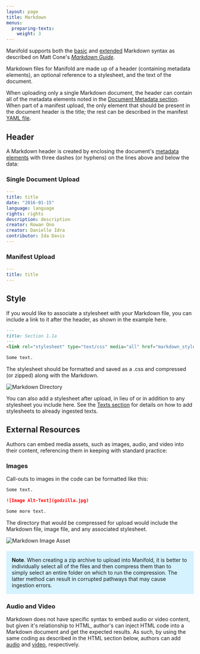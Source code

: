 ```yaml
---
layout: page
title: Markdown
menus:
  preparing-texts:
    weight: 3
---
```


Manifold supports both the [basic](https://www.markdownguide.org/basic-syntax) and [extended](https://www.markdownguide.org/extended-syntax) Markdown syntax as described on Matt Cone's [*Markdown Guide*](https://www.markdownguide.org/).

Markdown files for Manifold are made up of a header (containing metadata elements), an optional reference to a stylesheet, and the text of the document.

When uploading only a single Markdown document, the header can contain all of the metadata elements noted in the [Document Metadata section](/docs/projects/preparing/index.html#meta). When part of a manifest upload, the only element that should be present in the document header is the title; the rest can be described in the manifest [YAML file](/docs/projects/preparing/index.html#yml).

<a name="md-header"></a>
## Header

A Markdown header is created by enclosing the document's [metadata elements](index.html#meta) with three dashes (or hyphens) on the lines above and below the data:

<a name="md-sdu"></a>
### Single Document Upload

``` yml
---
title: title
date: "2016-01-15"
language: language
rights: rights
description: description
creator: Rowan Ono
creator: Danielle Idra
contributor: Ida Davis
---
```

<a name="md-mu"></a>
### Manifest Upload

``` yml
---
title: title
---
```

<a name="md-style"></a>
## Style

If you would like to associate a stylesheet with your Markdown file, you can include a link to it after the header, as shown in the example here.

``` md
---
title: Section 1.1a
---
<link rel="stylesheet" type="text/css" media="all" href="markdown_styles.css" />

Some text.
```

The stylesheet should be formatted and saved as a .css and compressed (or zipped) along with the Markdown.

![Markdown Directory](/docs/assets/projects/md-dir.png)

You can also add a stylesheet after upload, in lieu of or in addition to any stylesheet you include here. See the [Texts section](/docs/projects/customizing/texts.html#mod-styles) for details on how to add stylesheets to already ingested texts.

<a name="md-ext"></a>
## External Resources

Authors can embed media assets, such as images, audio, and video into their content, referencing them in keeping with standard practice:

<a name="md-img"></a>
### Images

Call-outs to images in the code can be formatted like this:

``` md
Some text.

![Image Alt-Text](godzilla.jpg)

Some more text.
```

The directory that would be compressed for upload would include the Markdown file, image file, and any associated stylesheet.

![Markdown Image Asset](/docs/assets/projects/md-image.png)

<div style="background: #d4f2ff; margin: 20px 0; padding: 15px;">
<strong>Note</strong>. When creating a zip archive to upload into Manifold, it is better to individually select all of the files and then compress them than to simply select an entire folder on which to run the compression. The latter method can result in corrupted pathways that may cause ingestion errors.
</div>

<a name="md-av"></a>
### Audio and Video

Markdown does not have specific syntax to embed audio or video content, but given it's relationship to HTML, author's can inject HTML code into a Markdown document and get the expected results. As such, by using the same coding as described in the HTML section below, authors can add [audio](/docs/projects/preparing/html.html#html-audio) and [video](/docs/projects/preparing/html.html#html-video), respectively.
